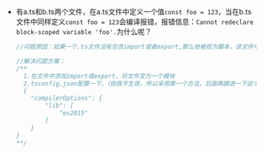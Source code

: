 - 有a.ts和b.ts两个文件，在a.ts文件中定义一个值`const foo = 123`，当在b.ts文件中同样定义`const foo = 123`会编译报错，报错信息：`Cannot redeclare block-scoped variable 'foo'.`为什么呢？

  ```typescript
  //问题原因：如果一个.ts文件没有包含import或者export,那么他被视为脚本，该文件中所有内容都被视为全局内容，其他文件可以直接使用，反之若使用了import或export那么该文件会被视为一个module，里面的内容只有被别的文件import了才能使用。所以出现重名时就会提示就会提示以上错误。
  
  //解决问题方案：
  /**
  	1.在文件中添加import或export，将文件变为一个模块
  	2.tsconfig.json配置一下，（但我不生效，所以采用第一个方法，后面再跟进一下这个问题。）
  	{
      "compilerOptions": {
          "lib": [
              "es2015"
          ]
      }
  }
  **/
  ```

  